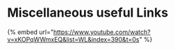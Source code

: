 # Miscellaneous useful Links

{% embed url="https://www.youtube.com/watch?v=xKOPqWWmxEQ&list=WL&index=390&t=0s" %}



